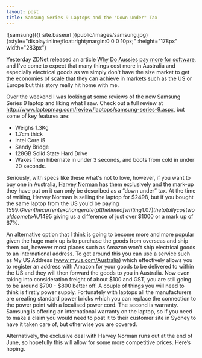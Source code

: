 ```yaml
---
layout: post
title: Samsung Series 9 Laptops and the "Down Under" Tax
---
```

![samsung]({{ site.baseurl }}public/images/samsung.jpg){:style="display:inline;float:right;margin:0 0 0 10px;" :height="178px" width="283px"}

Yesterday ZDNet released an article <a href="http://www.zdnet.com.au/why-do-aussies-pay-more-for-software-339314647.htm" target="_blank">Why Do Aussies pay more for software</a>, and I've come to expect that many things cost more in Australia and especially electrical goods as we simply don't have the size market to get the economies of scale that they can achieve in markets such as the US or Europe but this story really hit home with me.

Over the weekend I was looking at some reviews of the new Samsung Series 9 laptop and liking what I saw. Check out a full review at <a href="http://www.laptopmag.com/review/laptops/samsung-series-9.aspx">http://www.laptopmag.com/review/laptops/samsung-series-9.aspx</a>, but some of key features are:

- Weighs 1.3Kg
- 1.7cm thick
- Intel Core i5
- Sandy Bridge
- 128GB Solid State Hard Drive
- Wakes from hibernate in under 3 seconds, and boots from cold in under 20 seconds.

Seriously, with specs like these what's not to love, however, if you want to buy one in Australia, <a href="http://www.harveynorman.com.au/product/1256974939367/samsung-npxa-aau-laptop" target="_blank">Harvey Norman</a> has them exclusively and the mark-up they have put on it can only be described as a “down under” tax. At the time of writing, Harvey Norman is selling the laptop for $2498, but if you bought the same laptop from the US you'd be paying $1599. Given the current exchange rate (at the time of writing 1.07) the totally cost would come to AU$1495 giving us a difference of just over $1000 or a mark up of 67%.

An alternative option that I think is going to become more and more popular given the huge mark up is to purchase the goods from overseas and ship them out, however most places such as Amazon won't ship electrical goods to an international address. To get around this you can use a service such as My US Address (<a href="http://www.myus.com/Australia">www.myus.com/Australia</a>) which effectively allows you to register an address with Amazon for your goods to be delivered to within the US and they will then forward the goods to you in Australia. Now even taking into consideration freight of about $100 and GST, you are still going to be around $700 - $800 better off. A couple of things you will need to think is firstly power supply. Fortunately with laptops all the manufacturers are creating standard power bricks which you can replace the connection to the power point with a localised power cord. The second is warranty. Samsung is offering an international warranty on the laptop, so if you need to make a claim you would need to post it to their customer site in Sydney to have it taken care of, but otherwise you are covered.

Alternatively, the exclusive deal with Harvey Norman runs out at the end of June, so hopefully this will allow for some more competitive prices. Here’s hoping.
